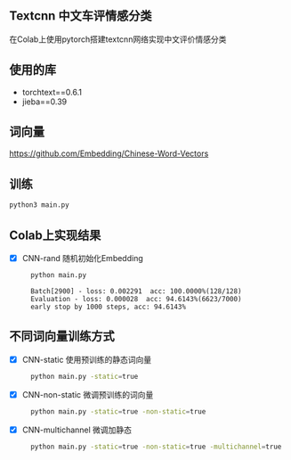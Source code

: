 ## Textcnn 中文车评情感分类
在Colab上使用pytorch搭建textcnn网络实现中文评价情感分类

## 使用的库
* torchtext==0.6.1
* jieba==0.39

## 词向量
https://github.com/Embedding/Chinese-Word-Vectors<br>

## 训练
```bash
python3 main.py
```

## Colab上实现结果
- [x] CNN-rand 随机初始化Embedding
    ```bash
      python main.py
    ```
    >
        Batch[2900] - loss: 0.002291  acc: 100.0000%(128/128)
        Evaluation - loss: 0.000028  acc: 94.6143%(6623/7000)
        early stop by 1000 steps, acc: 94.6143%

## 不同词向量训练方式
- [x] CNN-static 使用预训练的静态词向量
    ```bash
      python main.py -static=true
    ```

- [x] CNN-non-static 微调预训练的词向量
    ```bash
      python main.py -static=true -non-static=true
    ```

- [x] CNN-multichannel 微调加静态
    ```bash
      python main.py -static=true -non-static=true -multichannel=true
    ```

